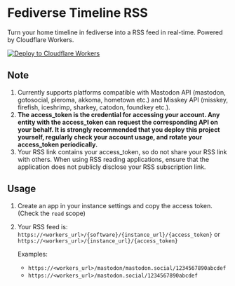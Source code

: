 # Fediverse Timeline RSS
Turn your home timeline in fediverse into a RSS feed in real-time. Powered by Cloudflare Workers.

[![Deploy to Cloudflare Workers](https://deploy.workers.cloudflare.com/button)](https://deploy.workers.cloudflare.com/?url=https://github.com/CDN18/cf-fedi-timeline-rss-worker)

## Note
1. Currently supports platforms compatible with Mastodon API (mastodon, gotosocial, pleroma, akkoma, hometown etc.) and Misskey API (misskey, firefish, iceshrimp, sharkey, catodon, foundkey etc.).
2. **The access_token is the credential for accessing your account. Any entity with the access_token can request the corresponding API on your behalf. It is strongly recommended that you deploy this project yourself, regularly check your account usage, and rotate your access_token periodically.**
3. Your RSS link contains your access_token, so do not share your RSS link with others. When using RSS reading applications, ensure that the application does not publicly disclose your RSS subscription link.

## Usage
1. Create an app in your instance settings and copy the access token. (Check the `read` scope)
2. Your RSS feed is:
   `https://<workers_url>/{software}/{instance_url}/{access_token}`
   or
   `https://<workers_url>/{instance_url}/{access_token}`

   Examples:
   - `https://<workers_url>/mastodon/mastodon.social/1234567890abcdef`
   - `https://<workers_url>/mastodon.social/1234567890abcdef`
